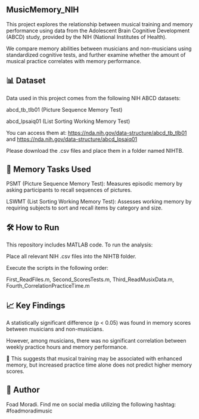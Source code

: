 ## MusicMemory_NIH
This project explores the relationship between musical training and memory performance using data from the Adolescent Brain Cognitive Development (ABCD) study, provided by the NIH (National Institutes of Health).

We compare memory abilities between musicians and non-musicians using standardized cognitive tests, and further examine whether the amount of musical practice correlates with memory performance.

## 📊 Dataset
Data used in this project comes from the following NIH ABCD datasets:

abcd_tb_tlb01 (Picture Sequence Memory Test)

abcd_lpsaiq01 (List Sorting Working Memory Test)

You can access them at:
https://nda.nih.gov/data-structure/abcd_tb_tlb01
and
https://nda.nih.gov/data-structure/abcd_lpsaiq01

Please download the .csv files and place them in a folder named NIHTB.

## 🧠 Memory Tasks Used
PSMT (Picture Sequence Memory Test): Measures episodic memory by asking participants to recall sequences of pictures.

LSWMT (List Sorting Working Memory Test): Assesses working memory by requiring subjects to sort and recall items by category and size.

## 🛠 How to Run
This repository includes MATLAB code. To run the analysis:

Place all relevant NIH .csv files into the NIHTB folder.

Execute the scripts in the following order:

First_ReadFiles.m,
Second_ScoresTests.m,
Third_ReadMusixData.m,
Fourth_CorrelationPracticeTime.m

## 📈 Key Findings
A statistically significant difference (p < 0.05) was found in memory scores between musicians and non-musicians.

However, among musicians, there was no significant correlation between weekly practice hours and memory performance.

🔎 This suggests that musical training may be associated with enhanced memory, but increased practice time alone does not predict higher memory scores.

## 👤 Author
Foad Moradi.
Find me on social media utilizing the following hashtag:
#foadmoradimusic
